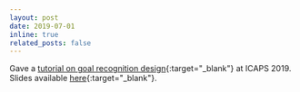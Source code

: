 ```yaml
---
layout: post
date: 2019-07-01
inline: true
related_posts: false
---
```


Gave a [tutorial on goal recognition design](https://www.youtube.com/watch?v=_17faWBmF14){:target="_blank"} at ICAPS 2019. Slides available [here](/assets/pdf/tutorial-icaps19-grd){:target="_blank"}.